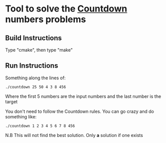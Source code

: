 # Tool to solve the [Countdown](https://en.wikipedia.org/wiki/Countdown_(game_show)#Numbers_Round) numbers problems

## Build Instructions
Type "cmake", then type "make"

## Run Instructions
Something along the lines of:
```
./countdown 25 50 4 3 8 456
```
Where the first 5 numbers are the input numbers and the last number is the target

You don't need to follow the Countdown rules. You can go crazy and do something like:
```
./countdown 1 2 3 4 5 6 7 8 456
```

N.B This will not find the best solution. Only **a** solution if one exists
